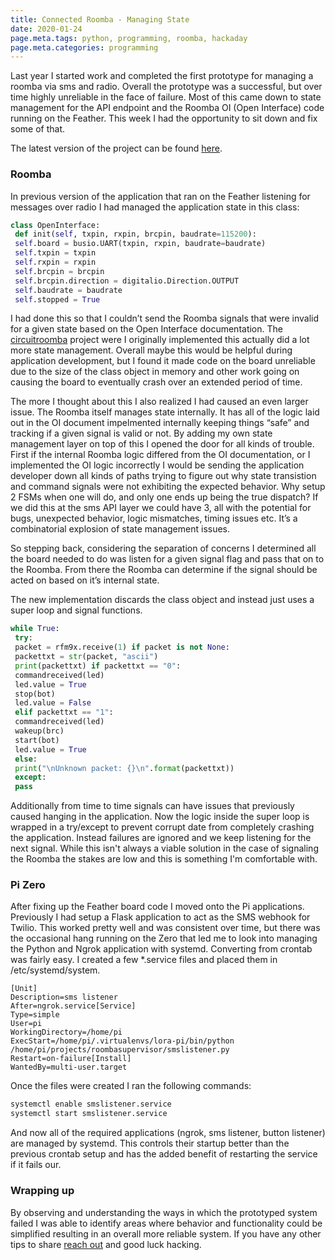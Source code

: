 ```yaml
---
title: Connected Roomba - Managing State
date: 2020-01-24
page.meta.tags: python, programming, roomba, hackaday
page.meta.categories: programming
---
```


Last year I started work and completed the first prototype for managing a roomba via sms and radio. Overall the
prototype was a successful, but over time highly unreliable in the face of failure. Most of this came down to state
management for the API endpoint and the Roomba OI (Open Interface) code running on the Feather. This week I had the
opportunity to sit down and fix some of that.

The latest version of the project can be found [here](https://github.com/n0mn0m/bot_commander).

### Roomba

In previous version of the application that ran on the Feather listening for messages over radio I had managed the
application state in this class:

```python
class OpenInterface:
 def init(self, txpin, rxpin, brcpin, baudrate=115200):
 self.board = busio.UART(txpin, rxpin, baudrate=baudrate)
 self.txpin = txpin
 self.rxpin = rxpin
 self.brcpin = brcpin
 self.brcpin.direction = digitalio.Direction.OUTPUT
 self.baudrate = baudrate
 self.stopped = True
```

I had done this so that I couldn’t send the Roomba signals that were invalid for a given state based on the Open
Interface documentation. The [circuitroomba](https://github.com/n0mn0m/circuitroomba) project were I originally
implemented this actually did a lot more state management. Overall maybe this would be helpful during application
development, but I found it made code on the board unreliable due to the size of the class object in memory and other
work going on causing the board to eventually crash over an extended period of time.

The more I thought about this I also realized I had caused an even larger issue. The Roomba itself manages state
internally. It has all of the logic laid out in the OI document impelmented internally keeping things “safe” and
tracking if a given signal is valid or not. By adding my own state management layer on top of this I opened the door for
all kinds of trouble. First if the internal Roomba logic differed from the OI documentation, or I implemented the OI
logic incorrectly I would be sending the application developer down all kinds of paths trying to figure out why state
transistion and command signals were not exhibiting the expected behavior. Why setup 2 FSMs when one will do, and only
one ends up being the true dispatch? If we did this at the sms API layer we could have 3, all with the potential for
bugs, unexpected behavior, logic mismatches, timing issues etc. It’s a combinatorial explosion of state management
issues.

So stepping back, considering the separation of concerns I determined all the board needed to do was listen for a given
signal flag and pass that on to the Roomba. From there the Roomba can determine if the signal should be acted on based
on it’s internal state.

The new implementation discards the class object and instead just uses a super loop and signal functions.

```python
while True:
 try:
 packet = rfm9x.receive(1) if packet is not None:
 packettxt = str(packet, "ascii")
 print(packettxt) if packettxt == "0":
 commandreceived(led)
 led.value = True
 stop(bot)
 led.value = False
 elif packettxt == "1":
 commandreceived(led)
 wakeup(brc)
 start(bot)
 led.value = True
 else:
 print("\nUnknown packet: {}\n".format(packettxt))
 except:
 pass
```

Additionally from time to time signals can have issues that previously caused hanging in the application. Now the logic
inside the super loop is wrapped in a try/except to prevent corrupt date from completely crashing the application.
Instead failures are ignored and we keep listening for the next signal. While this isn't always a viable solution in the
case of signaling the Roomba the stakes are low and this is something I'm comfortable with.

### Pi Zero

After fixing up the Feather board code I moved onto the Pi applications. Previously I had setup a Flask application to
act as the SMS webhook for Twilio. This worked pretty well and was consistent over time, but there was the occasional
hang running on the Zero that led me to look into managing the Python and Ngrok application with systemd. Converting
from crontab was fairly easy. I created a few \*.service files and placed them in /etc/systemd/system.

```systemd
[Unit]
Description=sms listener
After=ngrok.service[Service]
Type=simple
User=pi
WorkingDirectory=/home/pi
ExecStart=/home/pi/.virtualenvs/lora-pi/bin/python /home/pi/projects/roombasupervisor/smslistener.py
Restart=on-failure[Install]
WantedBy=multi-user.target
```

Once the files were created I ran the following commands:

```bash
systemctl enable smslistener.service
systemctl start smslistener.service
```

And now all of the required applications (ngrok, sms listener, button listener) are managed by systemd. This controls
their startup better than the previous crontab setup and has the added benefit of restarting the service if it fails
our.

### Wrapping up

By observing and understanding the ways in which the prototyped system failed I was able to identify areas where
behavior and functionality could be simplified resulting in an overall more reliable system. If you have any other tips
to share [reach out](mailto:alexander.hagerman@icloud.com) and good luck hacking.
